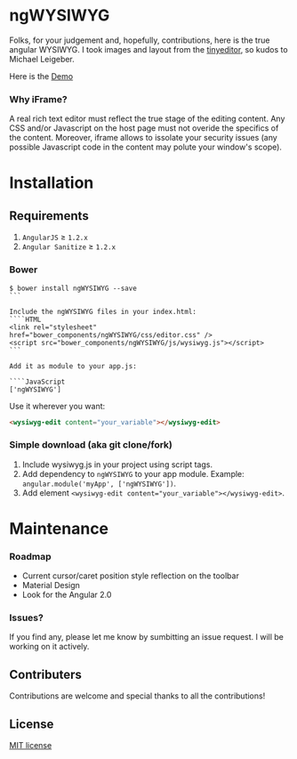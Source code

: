 ngWYSIWYG
=========

Folks, for your judgement and, hopefully, contributions, here is the true angular WYSIWYG.
I took images and layout from the <a href="https://github.com/jessegreathouse/TinyEditor">tinyeditor</a>, so kudos to Michael Leigeber.

Here is the <a href="http://psergus.github.io/ngWYSIWYG/">Demo</a>

### Why iFrame?

A real rich text editor must reflect the true stage of the editing content. Any CSS and/or Javascript on the host page must not overide the specifics of the content.
Moreover, iframe allows to issolate your security issues (any possible Javascript code in the content may polute your window's scope).


Installation
=========================

## Requirements

1. `AngularJS` ≥ `1.2.x`
2. `Angular Sanitize` ≥ `1.2.x`

### Bower

````Shell
$ bower install ngWYSIWYG --save
```

Include the ngWYSIWYG files in your index.html:
````HTML
<link rel="stylesheet" href="bower_components/ngWYSIWYG/css/editor.css" />
<script src="bower_components/ngWYSIWYG/js/wysiwyg.js"></script>
```

Add it as module to your app.js:

````JavaScript
['ngWYSIWYG']
````

Use it wherever you want:

```HTML
<wysiwyg-edit content="your_variable"></wysiwyg-edit>
```

### Simple download (aka git clone/fork)

1. Include wysiwyg.js in your project using script tags.
2. Add dependency to `ngWYSIWYG` to your app module. Example: ```angular.module('myApp', ['ngWYSIWYG'])```.
3. Add element ```<wysiwyg-edit content="your_variable"></wysiwyg-edit>```.

Maintenance
=========================

### Roadmap

- Current cursor/caret position style reflection on the toolbar
- Material Design
- Look for the Angular 2.0

### Issues?

If you find any, please let me know by sumbitting an issue request. I will be working on it actively.

## Contributers

Contributions are welcome and special thanks to all the contributions!

## License

[MIT license](http://opensource.org/licenses/MIT)
